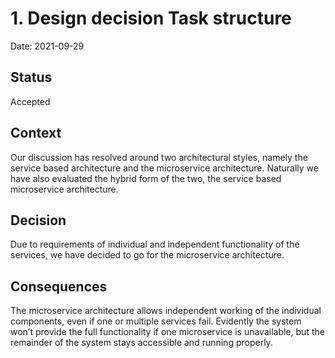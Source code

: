 # 1. Design decision Task structure

Date: 2021-09-29

## Status

Accepted

## Context

Our discussion has resolved around two architectural styles, namely the service based architecture and the microservice architecture. Naturally we have also evaluated the hybrid form of the two, the service based microservice architecture.


## Decision

Due to requirements of individual and independent functionality of the services, we have decided to go for the microservice architecture.

## Consequences

The microservice architecture allows independent working of the individual components, even if one or multiple services fail. Evidently the system won’t provide the full functionality if one microservice is unavailable, but the remainder of the system stays accessible and running properly.
